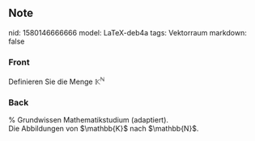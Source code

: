 ## Note
nid: 1580146666666
model: LaTeX-deb4a
tags: Vektorraum
markdown: false

### Front
Definieren Sie die Menge $\mathbb{K}^{\mathbb{N}}$

### Back
<div>% Grundwissen Mathematikstudium (adaptiert).</div><div>
</div>Die Abbildungen von $\mathbb{K}$ nach $\mathbb{N}$.
